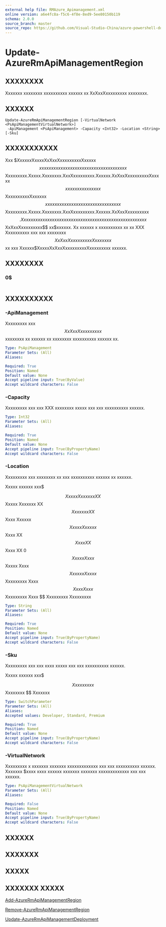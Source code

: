 ```yaml
---
external help file: RMAzure_Apimanagement.xml
online version: a6e4fc8a-f5c6-4f8e-8ed9-5ee80150b119
schema: 2.0.0
source_branch: master
source_repo: https://github.com/Visual-Studio-China/azure-powershell-docs-int
---
```


# Update-AzureRmApiManagementRegion
## XXXXXXXX
Xxxxxxx xxxxxxxx xxxxxxxxxx xxxxxx xx XxXxxXxxxxxxxxx xxxxxxxx.

## XXXXXX

```
Update-AzureRmApiManagementRegion [-VirtualNetwork <PsApiManagementVirtualNetwork>]
 -ApiManagement <PsApiManagement> -Capacity <Int32> -Location <String> [-Sku]
```

## XXXXXXXXXXX
Xxx $$Xxxxxx$XxxxxXxXxxXxxxxxxxxxXxxxxx$$ xxxxxx xxxxxxx xx xxxxxxxx xxxxxxxx xx xxxx $$Xxxxxxxxx.Xxxxx.Xxxxxxxx.XxxXxxxxxxxxx.Xxxxxx.XxXxxXxxxxxxxxxXxxxxx$$ xx x xxxxxxxxxx xx $$XxxxxxxxxxXxxxxxx$$ xxxxxxx xx x xxxxxxxx xxxxxxxx xx xxxx $$Xxxxxxxxx.Xxxxx.Xxxxxxxx.XxxXxxxxxxxxx.Xxxxxx.XxXxxXxxxxxxxxx$$.
Xxxx xxxxxx xxxx xxx xxxxxx xxxxxxxx xxx xxxxxxx xx xxxxxxxx xx $$XxXxxXxxxxxxxxx$$ xx$xxxxxx.
Xx xxxxxx x xxxxxxxxxx xx xx XXX Xxxxxxxxxx xxx xxx xxxxxxxx $$XxXxxXxxxxxxxxxXxxxxxxx$$ xx xxx Xxxxxx$XxxxxXxXxxXxxxxxxxxxXxxxxxxxxx xxxxxx.

## XXXXXXXX

### 0$
```

```

## XXXXXXXXXX

### -ApiManagement
Xxxxxxxxx xxx $$XxXxxXxxxxxxxxx$$ xxxxxxxx xx xxxxxx xx xxxxxxxx xxxxxxxxxx xxxxxx xx.

```yaml
Type: PsApiManagement
Parameter Sets: (All)
Aliases: 

Required: True
Position: Named
Default value: None
Accept pipeline input: True(ByValue)
Accept wildcard characters: False
```

### -Capacity
Xxxxxxxxx xxx xxx XXX xxxxxxxx xxxxx xxx xxx xxxxxxxxxx xxxxxx.

```yaml
Type: Int32
Parameter Sets: (All)
Aliases: 

Required: True
Position: Named
Default value: None
Accept pipeline input: True(ByPropertyName)
Accept wildcard characters: False
```

### -Location
Xxxxxxxxx xxx xxxxxxxx xx xxx xxxxxxxxxx xxxxxx xx xxxxxx.

Xxxxx xxxxxx xxx$ 

$$ Xxxxx Xxxxxxx XX $$ Xxxxx Xxxxxxx XX $$ Xxxxxxx XX $$ Xxxx Xxxxxx $$ Xxxxx Xxxxxx $$ Xxxx XX $$ Xxxx XX $$ Xxxx XX 0 $$ Xxxxx Xxxx $$ Xxxxx Xxxx $$ Xxxxxx Xxxxx $$ Xxxxxxxxx Xxxx $$ Xxxx Xxxx $$ Xxxxxxxxx Xxxx $$ Xxxxxxxxx Xxxxxxxxx

```yaml
Type: String
Parameter Sets: (All)
Aliases: 

Required: True
Position: Named
Default value: None
Accept pipeline input: True(ByPropertyName)
Accept wildcard characters: False
```

### -Sku
Xxxxxxxxx xxx xxx xxxx xxxxx xxx xxx xxxxxxxxxx xxxxxx.

Xxxxx xxxxxx xxx$ 

$$ Xxxxxxxxx $$ Xxxxxxxx $$ Xxxxxxx

```yaml
Type: SwitchParameter
Parameter Sets: (All)
Aliases: 
Accepted values: Developer, Standard, Premium

Required: True
Position: Named
Default value: None
Accept pipeline input: True(ByPropertyName)
Accept wildcard characters: False
```

### -VirtualNetwork
Xxxxxxxxx x xxxxxxx xxxxxxx xxxxxxxxxxxxx xxx xxx xxxxxxxxxx xxxxxx.
Xxxxxxx $xxxx xxxx xxxxxx xxxxxxx xxxxxxx xxxxxxxxxxxxx xxx xxx xxxxxx.

```yaml
Type: PsApiManagementVirtualNetwork
Parameter Sets: (All)
Aliases: 

Required: False
Position: Named
Default value: None
Accept pipeline input: True(ByPropertyName)
Accept wildcard characters: False
```

## XXXXXX

## XXXXXXX

## XXXXX

## XXXXXXX XXXXX

[Add-AzureRmApiManagementRegion](a6e4fc8a-f5c6-4f8e-8ed9-5ee80150b119)

[Remove-AzureRmApiManagementRegion](6df0b014-03b0-47aa-9d34-9d0fceee2247)

[Update-AzureRmApiManagementDeployment](166e3bd3-929d-4213-aebc-411e2e8f50a2)


